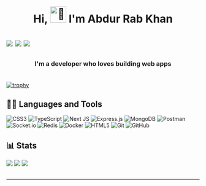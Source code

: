 <h1 align="center">Hi, <img src="https://fonts.gstatic.com/s/e/notoemoji/latest/1f91d/512.gif" alt="🤝" width="42" height="42"> I'm Abdur Rab Khan
<p align="left">
  <a href="mailto:abdurrabkhan3263@gmail.com"><img src="https://img.shields.io/badge/Email-D14836?logo=gmail&logoColor=white"></a>
  <a href="https://www.linkedin.com/in/abdur-rab-khan-188a672a7/" target="_blank"><img src="https://img.shields.io/badge/LinkedIn-%230077B5.svg?logo=linkedin&logoColor=white"></a>
  <a href="https://x.com/786Abdurrabkhan" target="_blank"><img src="https://img.shields.io/badge/X-black.svg?logo=X&logoColor=white"></a>
</p>
</h1>

<h3 align="center">I'm a developer who loves building web apps </br></br></h3>

[![trophy](https://github-profile-trophy.vercel.app/?username=ryo-ma&theme=tokyonight)](https://github.com/ryo-ma/github-profile-trophy)
</br>

## 👩‍💻 Languages and Tools
![CSS3](https://img.shields.io/badge/css3-%231572B6.svg?style=for-the-badge&logo=css3&logoColor=white) ![TypeScript](https://img.shields.io/badge/typescript-%23007ACC.svg?style=for-the-badge&logo=typescript&logoColor=white) ![Next JS](https://img.shields.io/badge/Next-black?style=for-the-badge&logo=next.js&logoColor=white) ![Express.js](https://img.shields.io/badge/express.js-%23404d59.svg?style=for-the-badge&logo=express&logoColor=%2361DAFB) ![MongoDB](https://img.shields.io/badge/MongoDB-%234ea94b.svg?style=for-the-badge&logo=mongodb&logoColor=white) ![Postman](https://img.shields.io/badge/Postman-FF6C37?style=for-the-badge&logo=postman&logoColor=white) ![Socket.io](https://img.shields.io/badge/Socket.io-black?style=for-the-badge&logo=socket.io&badgeColor=010101) ![Redis](https://img.shields.io/badge/redis-%23DD0031.svg?style=for-the-badge&logo=redis&logoColor=white) ![Docker](https://img.shields.io/badge/docker-%230db7ed.svg?style=for-the-badge&logo=docker&logoColor=white) ![HTML5](https://img.shields.io/badge/html5-%23E34F26.svg?style=for-the-badge&logo=html5&logoColor=white) ![Git](https://img.shields.io/badge/git-%23F05033.svg?style=for-the-badge&logo=git&logoColor=white) ![GitHub](https://img.shields.io/badge/github-%23121011.svg?style=for-the-badge&logo=github&logoColor=white)
</br>

## 📊 Stats
![](https://github-readme-stats.vercel.app/api?username=abdurrabkhan3263&theme=aura&hide_border=false&include_all_commits=true&count_private=false)
![](https://nirzak-streak-stats.vercel.app/?user=abdurrabkhan3263&theme=aura&hide_border=false)
![](https://github-readme-stats.vercel.app/api/top-langs/?username=abdurrabkhan3263&theme=aura&hide_border=false&include_all_commits=true&count_private=false&layout=compact)
</br>
</br>

---
<!-- Proudly created with GPRM ( https://gprm.itsvg.in ) -->
